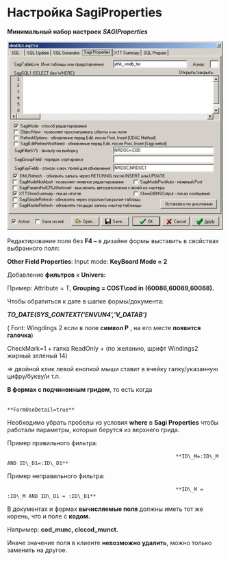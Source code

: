 # Настройка SagiProperties

 **Минимальный набор настроек** _**SAGIProperties**_

![](../../../.gitbook/assets/minimalnyi-nabor-nastroek-sagiproperties.png)

Редактирование поля без **F4 –** в дизайне формы выставить в свойствах выбранного поля:

**Other Field Properties**: Input mode: **KeyBoard Mode = 2**

Добавление **фильтров** к **Univers:**

Пример: Attribute = T, **Grouping = COST\cod in \(60086,60089,60088\).**

Чтобы обратиться к дате в шапке формы/документа:

_**TO\_DATE\(SYS\_CONTEXT\('ENVUN4','V\_DATAB'\)**_

\( Font: Wingdings 2  если в поле **символ P** , на его месте **появится галочка**\)

CheckMark=1 + галка ReadOnly + \(по желанию, шрифт Windings2 жирный зеленый 14\)

=&gt; двойной клик левой кнопкой мыши ставит в ячейку галку/указанную цифру/букву/и т.п.

**В формах с подчиненным гридом**, то есть когда

                                                           **FormUseDetail=true**

Необходимо убрать пробелы из условия **where** в **Sagi Properties** чтобы работали параметры, которые берутся из верхнего грида.

  Пример правильного фильтра:

                                                           **ID\_M=:ID\_M AND ID\_D1=:ID\_D1**

Пример неправильного фильтра:

                                                           **ID\_M = :ID\_M AND ID\_D1 = :ID\_D1**

В документах и формах **вычисляемые поля** должны иметь тот же корень, что и поле с **кодом.**

Например: **cod\_munc, clccod\_munct.**

Иначе значение поля в клиенте **невозможно удалить**, можно только заменить на другое.

